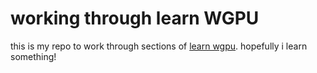 # working through learn WGPU

this is my repo to work through sections of [learn wgpu](https://sotrh.github.io/learn-wgpu/beginner/tutorial3-pipeline/#using-a-pipeline). hopefully i learn something!
